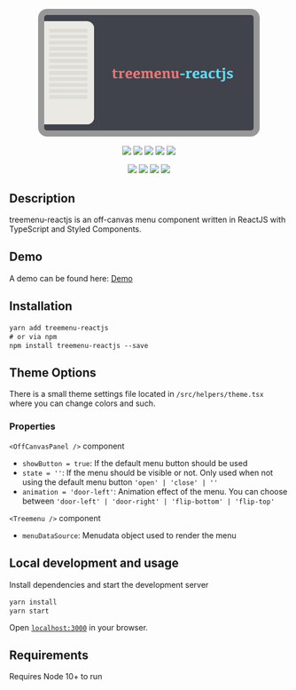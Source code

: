 <p align="center">
  <img src="https://raw.githubusercontent.com/SubZane/treemenu-reactjs/master/public/img/github-img.png" width="400" alt="treemenu-reactjs">
</p>
<p align="center">
	<img src="https://img.shields.io/github/package-json/dependency-version/subzane/treemenu-reactjs/styled-components?color=%23DB7093?style=flat-square">
	<img src="https://img.shields.io/github/package-json/dependency-version/subzane/treemenu-reactjs/react?color=61DAFB?style=flat-square">
	<img src="https://img.shields.io/github/package-json/dependency-version/subzane/treemenu-reactjs/react-dom?color=61DAFB?style=flat-square">
	<img src="https://img.shields.io/github/package-json/dependency-version/subzane/treemenu-reactjs/react-scripts?color=61DAFB?style=flat-square">
	<img src="https://img.shields.io/github/package-json/dependency-version/subzane/treemenu-reactjs/typescript?style=flat-square">
</p>
<p align="center">
	<img src="https://img.shields.io/github/v/release/SubZane/treemenu-reactjs?sort=semver?style=flat-square">
	<img src="https://img.shields.io/github/actions/workflow/status/subzane/treemenu-reactjs/build.yml?style=flat-square">
	<img src="https://img.shields.io/static/v1?label=license&message=MIT&color=brightgreen">
	<img src="https://img.shields.io/librariesio/github/subzane/treemenu-reactjs?style=flat-square">
</p>

## Description

treemenu-reactjs is an off-canvas menu component written in ReactJS with TypeScript and Styled Components.

## Demo

A demo can be found here: <a href="https://subzane.github.io/treemenu-reactjs/">Demo</a>

## Installation

```
yarn add treemenu-reactjs
# or via npm
npm install treemenu-reactjs --save
```

## Theme Options

There is a small theme settings file located in `/src/helpers/theme.tsx` where you can change colors and such.

### Properties

`<OffCanvasPanel />` component

- `showButton = true`: If the default menu button should be used
- `state = ''`: If the menu should be visible or not. Only used when not using the default menu button `'open' | 'close' | ''`
- `animation = 'door-left'`: Animation effect of the menu. You can choose between `'door-left' | 'door-right' | 'flip-bottom' | 'flip-top'`

`<Treemenu />` component

- `menuDataSource`: Menudata object used to render the menu

## Local development and usage

Install dependencies and start the development server

```
yarn install
yarn start
```

Open [`localhost:3000`](http://localhost:3000) in your browser.

## Requirements

Requires Node 10+ to run
